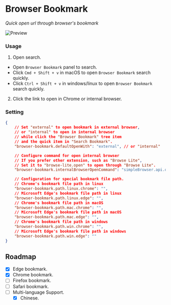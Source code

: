 # Browser Bookmark
*Quick open url through browser's bookmark*

![Preview](https://cdn.jsdelivr.net/gh/jackiotyu/vscode-browser-bookmark@0.0.2/images/preview.png)

### Usage

1. Open search.
- Open `Browser Bookmark` panel to search.
- Click `Cmd + Shift + v` in macOS to open `Browser Bookmark` search quickly.
- Click `Ctrl + Shift + v` in windows/linux to open `Browser Bookmark` search quickly.

2. Click the link to open in Chrome or internal browser.

### Setting
```json
{
    // Set "external" to open bookmark in external browser,
    // or "internal" to open in internal browser
    // while click the "Browser Bookmark" tree item
    // and the quick item in "Search Bookmark".
    "browser-bookmark.defaultOpenWith": "external", // or "internal"

    // Configure command for open internal browser
    // If you prefer other extension, such as "Browse Lite",
    // Set it to "browse-lite.open" to open through "Browse Lite".
    "browser-bookmark.internalBrowserOpenCommand": "simpleBrowser.api.open",

    // Configuration for special bookmark file path.
    // Chrome's bookmark file path in linux
    "browser-bookmark.path.linux.chrome": "",
    // Microsoft Edge's bookmark file path in linux
    "browser-bookmark.path.linux.edge": "",
    // Chrome's bookmark file path in macOS
    "browser-bookmark.path.mac.chrome": "",
    // Microsoft Edge's bookmark file path in macOS
    "browser-bookmark.path.mac.edge": "",
    // Chrome's bookmark file path in windows
    "browser-bookmark.path.win.chrome": "",
    // Microsoft Edge's bookmark file path in windows
    "browser-bookmark.path.win.edge": ""
}
```

## Roadmap

- [x] Edge bookmark.
- [x] Chrome bookmark.
- [ ] Firefox bookmark.
- [ ] Safari bookmark.
- [ ] Multi-language Support.
    - [x] Chinese.